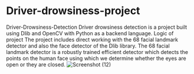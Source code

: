 # Driver-drowsiness-project
Driver-Drowsiness-Detection
Driver drowsiness detection is a project built using Dlib and OpenCV with Python as a backend language.
Logic of project
The project includes direct working with the 68 facial landmark detector and also the face detector of the Dlib library. The 68 facial landmark detector is a robustly trained efficient detector which detects the points on the human face using which we determine whether the eyes are open or they are closed.
![Screenshot (12)](https://user-images.githubusercontent.com/90610747/227428900-c1ecaa0c-f5ff-4b98-b406-9fbb665a840a.png)
